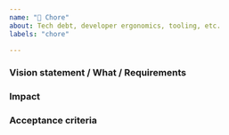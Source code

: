 ```yaml
---
name: "🧶 Chore"
about: Tech debt, developer ergonomics, tooling, etc.
labels: "chore"

---
```


### Vision statement / What / Requirements

### Impact

### Acceptance criteria
